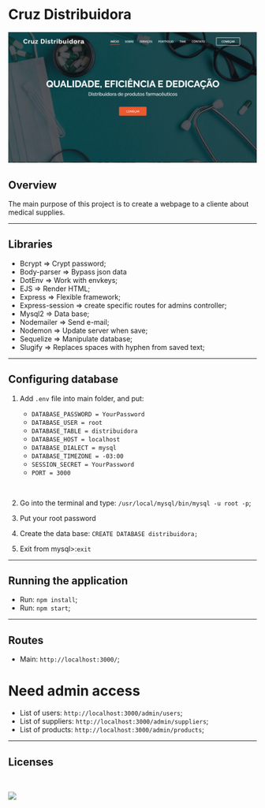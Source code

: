 # Cruz Distribuidora

<p>
    <img src="public/assets/img/wallpaper.png">
</p>

## Overview
The main purpose of this project is to create a webpage to a cliente about medical supplies.

<hr>

## Libraries 

- Bcrypt => Crypt password;
- Body-parser => Bypass json data
- DotEnv => Work with envkeys;
- EJS => Render HTML;
- Express => Flexible framework;
- Express-session => create specific routes for admins controller;
- Mysql2 => Data base;
- Nodemailer => Send e-mail;
- Nodemon => Update server when save;
- Sequelize => Manipulate database;
- Slugify => Replaces spaces with hyphen from saved text;

<hr>

## Configuring database

1. Add `.env` file into main folder, and put:

    - `DATABASE_PASSWORD = YourPassword`
    - `DATABASE_USER = root`
    - `DATABASE_TABLE = distribuidora`
    - `DATABASE_HOST = localhost`
    - `DATABASE_DIALECT = mysql`
    - `DATABASE_TIMEZONE = -03:00`
    - `SESSION_SECRET = YourPassword`
    - `PORT = 3000`

<br>

2. Go into the terminal and type: `/usr/local/mysql/bin/mysql -u root -p`;

3. Put your root password

4. Create the data base: `CREATE DATABASE distribuidora;`

5. Exit from mysql>:`exit`

<hr>

## Running the application

- Run: `npm install`;
- Run: `npm start`;
<hr>

## Routes

- Main: `http://localhost:3000/`;

# Need admin access

- List of users: `http://localhost:3000/admin/users`;
- List of suppliers: `http://localhost:3000/admin/suppliers`;
- List of products: `http://localhost:3000/admin/products`;

<hr>

## Licenses
<br>
<p>
    <img src="https://img.shields.io/badge/Bootstrap-563D7C?style=for-the-badge&logo=bootstrap&logoColor=white">
</p>
